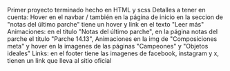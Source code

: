 Primer proyecto terminado hecho en HTML y scss
Detalles a tener en cuenta: Hover en el navbar / también en la página de inicio en la seccion de "notas del último parche" tiene un hover y link en el texto "Leer más"
Animaciones: en el título "Notas del último parche", en la página notas del parche el título "Parche 14.13", Animaciones en la img de "Composiciones meta" y hover en la imagenes de las páginas "Campeones" y "Objetos ideales"
Links: en el footer tiene las imagenes de facebook, instagram y x, tienen un link que lleva al sitio oficial
